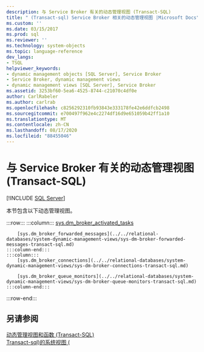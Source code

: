 ```yaml
---
description: 与 Service Broker 有关的动态管理视图 (Transact-SQL)
title: " (Transact-sql) Service Broker 相关的动态管理视图 |Microsoft Docs"
ms.custom: ''
ms.date: 03/15/2017
ms.prod: sql
ms.reviewer: ''
ms.technology: system-objects
ms.topic: language-reference
dev_langs:
- TSQL
helpviewer_keywords:
- dynamic management objects [SQL Server], Service Broker
- Service Broker, dynamic management views
- dynamic management views [SQL Server], Service Broker
ms.assetid: 3253bf60-5ea6-4525-8744-c21070c4df0e
author: CarlRabeler
ms.author: carlrab
ms.openlocfilehash: c8256292310fb93843e333178fe42e6ddfcb2498
ms.sourcegitcommit: e700497f962e4c2274df16d9e651059b42ff1a10
ms.translationtype: MT
ms.contentlocale: zh-CN
ms.lasthandoff: 08/17/2020
ms.locfileid: "88455046"
---
```

# <a name="service-broker-related-dynamic-management-views-transact-sql"></a>与 Service Broker 有关的动态管理视图 (Transact-SQL)
[!INCLUDE [SQL Server](../../includes/applies-to-version/sqlserver.md)]

  本节包含以下动态管理视图。  

:::row:::
    :::column:::
        [sys.dm_broker_activated_tasks](../../relational-databases/system-dynamic-management-views/sys-dm-broker-activated-tasks-transact-sql.md)

        [sys.dm_broker_forwarded_messages](../../relational-databases/system-dynamic-management-views/sys-dm-broker-forwarded-messages-transact-sql.md)
    :::column-end:::
    :::column:::
        [sys.dm_broker_connections](../../relational-databases/system-dynamic-management-views/sys-dm-broker-connections-transact-sql.md)

        [sys.dm_broker_queue_monitors](../../relational-databases/system-dynamic-management-views/sys-dm-broker-queue-monitors-transact-sql.md)
    :::column-end:::
:::row-end:::
  
## <a name="see-also"></a>另请参阅  
 [动态管理视图和函数 (Transact-SQL)](~/relational-databases/system-dynamic-management-views/system-dynamic-management-views.md)   
 [Transact-sql&#41;的系统视图 &#40;](https://msdn.microsoft.com/library/35a6161d-7f43-4e00-bcd3-3091f2015e90)  
  
  
